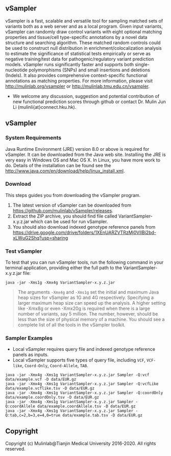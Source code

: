 ## vSampler
   vSampler is a fast, scalable and versatile tool for sampling matched sets of variants both as a web server and as a local program. Given input variants, vSampler can randomly draw control variants with eight optional matching properties and tissue/cell type-specific annotations by a novel data structure and searching algorithm. These matched random controls could be used to construct null distribution in enrichment/colocalization analysis to estimate the significance of statistical tests empirically or serve as negative training/test data for pathogenic/regulatory variant prediction models. vSampler runs significantly faster and supports both single-nucleotide polymorphisms (SNPs) and small insertions and deletions (Indels). It also provides comprehensive context-specific functional annotations as matching properties. For more information, please visit http://mulinlab.org/vsampler or http://mulinlab.tmu.edu.cn/vsampler.
   
   - We welcome any discussion, suggestion and potential contribution of new functional prediction scores through github or contact Dr. Mulin Jun Li (mulinli{at}connect.hku.hk). 

## vSampler
### System Requirements
   Java Runtime Environment (JRE) version 8.0 or above is required for vSampler. It can be downloaded from the Java web site. Installing the JRE is very easy in Windows OS and Mac OS X. In Linux, you have more work to do. Details of the installation can be found see the http://www.java.com/en/download/help/linux_install.xml.
   
### Download   
This steps guides you from downloading the vSampler program.
1. The latest version of vSampler can be downloaded from https://github.com/mulinlab/vSampler/releases. 
2. Extract the ZIP archive, you should find file called VariantSampler-x.y.z.jar which can be used for run vSampler.
3. You should also download indexed genotype reference panels from https://drive.google.com/drive/folders/1XEnUARZVTRzMj0VIIBi2bd-xLWuG2Shq?usp=sharing

### Test vSampler
To test that you can run vSampler tools, run the following command in your terminal application, providing either the full path to the VariantSampler-x.y.z.jar file:

```shell
java -jar -Xms1g -Xmx4g VariantSampler-x.y.z.jar
```

> The arguments `-Xmx4g` and `-Xms1g` set the initial and maximum Java heap sizes for vSampler as 1G and 4G respectively. Specifying a larger maximum heap size can speed up the analysis. A higher setting like -Xmx8g or even -Xmx20g is required when there is a large number of variants, say 5 million. The number, however, should be less than the size of physical memory of a machine. 
You should see a complete list of all the tools in the vSampler toolkit. 

### Sampler Examples
* Local vSampler requires query file and indexed genotype reference panels as inputs.
* Local vSampler supports five types of query file, including `VCF`, `VCF-like`, `Coord-Only`, `Coord-Allele`, `TAB`. 

```shell
java -jar -Xmx4g -Xms1g VariantSampler-x.y.z.jar Sampler -Q:vcf data/example.vcf -D data/EUR.gz
java -jar -Xmx4g -Xms1g VariantSampler-x.y.z.jar Sampler -Q:vcfLike data/example.vcflike.tsv -D data/EUR.gz
java -jar -Xmx4g -Xms1g VariantSampler-x.y.z.jar Sampler -Q:coordOnly data/example.coordOnly.tsv -D data/EUR.gz
java -jar -Xmx4g -Xms1g VariantSampler-x.y.z.jar Sampler -Q:coordAllele data/example.coordAllele.tsv -D data/EUR.gz
java -jar -Xmx4g -Xms1g VariantSampler-x.y.z.jar Sampler -Q:tab,c=2,b=3,e=4,0=true data/example.tab.tsv -D data/EUR.gz
```
## Copyright
Copyright (c) Mulinlab@Tianjin Medical University 2016-2020. All rights reserved.
